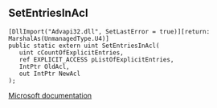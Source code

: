 ## SetEntriesInAcl

```
[DllImport("Advapi32.dll", SetLastError = true)][return: MarshalAs(UnmanagedType.U4)]
public static extern uint SetEntriesInAcl(
   uint cCountOfExplicitEntries,
   ref EXPLICIT_ACCESS pListOfExplicitEntries,
   IntPtr OldAcl,
   out IntPtr NewAcl
);
```

[Microsoft documentation](TODO)
